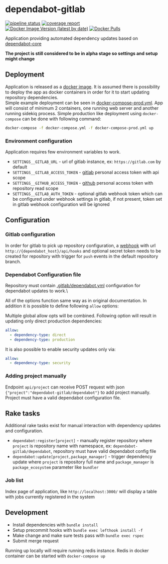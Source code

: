# dependabot-gitlab

[![pipeline status](https://gitlab.com/dependabot-gitlab/dependabot/badges/master/pipeline.svg)](https://gitlab.com/dependabot-gitlab/dependabot/-/commits/master)
[![coverage report](https://gitlab.com/dependabot-gitlab/dependabot/badges/master/coverage.svg)](https://gitlab.com/dependabot-gitlab/dependabot/-/commits/master)
[![Docker Image Version (latest by date)](https://img.shields.io/docker/v/andrcuns/dependabot-gitlab?sort=semver)](https://hub.docker.com/r/andrcuns/dependabot-gitlab)
[![Docker Pulls](https://img.shields.io/docker/pulls/andrcuns/dependabot-gitlab)](https://hub.docker.com/r/andrcuns/dependabot-gitlab)

Application providing automated dependency updates based on [dependabot-core](https://github.com/dependabot/dependabot-core)

**The project is still considered to be in alpha stage so settings and setup might change**

## Deployment

Application is released as a [docker image](https://hub.docker.com/r/andrcuns/dependabot-gitlab). It is assumed there is possibility to
deploy the app as docker containers in order for it to start updating repository dependencies.\
Simple example deployment can be seen in [docker-compose-prod.yml](docker-compose-prod.yml). App will consist of minimum 2 containers, one
running web server and another running sidekiq process. Simple production like deployment using `docker-compose` can be done with following command:

```bash
docker-compose -f docker-compose.yml -f docker-compose-prod.yml up
```

### Environment configuration

Application requires few environment variables to work.

* `SETTINGS__GITLAB_URL` - url of gitlab instance, ex: `https://gitlab.com` by default
* `SETTINGS__GITLAB_ACCESS_TOKEN` - [gitlab](https://docs.gitlab.com/ee/user/profile/personal_access_tokens.html) personal access token with api scope
* `SETTINGS__GITHUB_ACCESS_TOKEN` - [github](https://docs.github.com/en/github/authenticating-to-github/creating-a-personal-access-token) personal access token with repository read scope
* `SETTINGS__GITLAB_AUTH_TOKEN` - optional gitlab webhook token which can be configured under webhook settings in gitlab, if not present,
token set in gitlab webhook configuration will be ignored

## Configuration

### Gitlab configuration

In order for gitlab to pick up repository configuration, a [webhook](https://docs.gitlab.com/ee/user/project/integrations/webhooks.html) with url
`http://{dependabot_host}/api/hooks` and optional secret token needs to be created for repository with trigger for `push` events in the default repository
branch.

### Dependabot Configuration file

Repository must contain [.gitlab/dependabot.yml](https://docs.github.com/en/github/administering-a-repository/configuration-options-for-dependency-updates)
configuration for dependabot updates to work.\

All of the options function same way as in original documentation. In addition it is possible to define following `allow` options:

Multiple global allow opts will be combined. Following option will result in updating only direct production dependencies:

```yml
allow:
  - dependency-type: direct
  - dependency-type: production
```

It is also possible to enable security updates only via:

```yml
allow:
  - dependency-type: security
```

### Adding project manually

Endpoint `api/project` can receive POST request with json `{"project":"dependabot-gitlab/dependabot"}` to add project manually. Project must have a valid dependabot configuration file.

## Rake tasks

Additional rake tasks exist for manual interaction with dependency updates and configuration.

* `dependabot:register[project]` - manually register repository where `project` is repository name with namespace, ex: `dependabot-gitlab/dependabot`, repository must have valid dependabot config file
* `dependabot:update[project,package_manager]` - trigger dependency update where `project` is repository full name and `package_manager` is `package_ecosystem` parameter like `bundler`

### Job list

Index page of application, like `http://localhost:3000/` will display a table with jobs currently registered in the system

## Development

* Install dependencies with `bundle install`
* Setup precommit hooks with `bundle exec lefthook install -f`
* Make change and make sure tests pass with `bundle exec rspec`
* Submit merge request

Running up locally will require running redis instance. Redis in docker container can be started with `docker-compose up`

